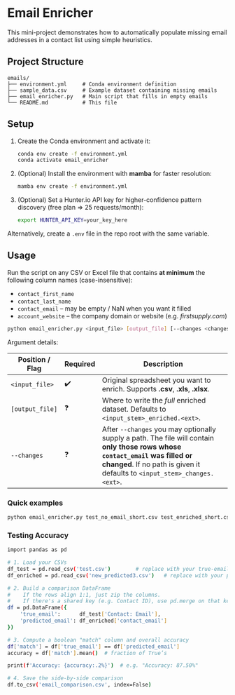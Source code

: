 # Email Enricher

This mini-project demonstrates how to automatically populate missing email addresses in a contact list using simple heuristics.

## Project Structure

```
emails/
├── environment.yml     # Conda environment definition
├── sample_data.csv     # Example dataset containing missing emails
├── email_enricher.py   # Main script that fills in empty emails
└── README.md           # This file
```

## Setup

1.  Create the Conda environment and activate it:

    ```bash
    conda env create -f environment.yml
    conda activate email_enricher
    ```

2.  (Optional) Install the environment with **mamba** for faster resolution:

    ```bash
    mamba env create -f environment.yml
    ```

3.  (Optional) Set a Hunter.io API key for higher-confidence pattern discovery (free plan ⇒ 25 requests/month):

    ```bash
    export HUNTER_API_KEY=your_key_here
    ```

   Alternatively, create a `.env` file in the repo root with the same variable.

## Usage

Run the script on any CSV or Excel file that contains **at minimum** the following column names (case-insensitive):

* `contact_first_name`
* `contact_last_name`
* `contact_email` – may be empty / NaN when you want it filled
* `account_website` – the company domain or website (e.g. *firstsupply.com*)

```bash
python email_enricher.py <input_file> [output_file] [--changes <changes_file>]
```

Argument details:

| Position / Flag | Required | Description |
|-----------------|----------|-------------|
| `<input_file>`  | ✔️       | Original spreadsheet you want to enrich. Supports **.csv**, **.xls**, **.xlsx**. |
| `[output_file]` | ❓        | Where to write the *full* enriched dataset. Defaults to `<input_stem>_enriched.<ext>`. |
| `--changes`     | ❓        | After `--changes` you may optionally supply a path. The file will contain **only those rows whose `contact_email` was filled or changed**. If no path is given it defaults to `<input_stem>_changes.<ext>`. |

### Quick examples

```bash
python email_enricher.py test_no_email_short.csv test_enriched_short.csv
```

### Testing Accuracy

```bash
import pandas as pd

# 1. Load your CSVs
df_test = pd.read_csv('test.csv')        # replace with your true-email filename
df_enriched = pd.read_csv('new_predicted3.csv')   # replace with your predicted-email filename

# 2. Build a comparison DataFrame
#    If the rows align 1:1, just zip the columns. 
#    If there's a shared key (e.g. Contact ID), use pd.merge on that key instead.
df = pd.DataFrame({
    'true_email':      df_test['Contact: Email'],
    'predicted_email': df_enriched['contact_email']
})

# 3. Compute a boolean "match" column and overall accuracy
df['match'] = df['true_email'] == df['predicted_email']
accuracy = df['match'].mean()  # fraction of True’s

print(f'Accuracy: {accuracy:.2%}')  # e.g. "Accuracy: 87.50%"

# 4. Save the side-by-side comparison
df.to_csv('email_comparison.csv', index=False)
```